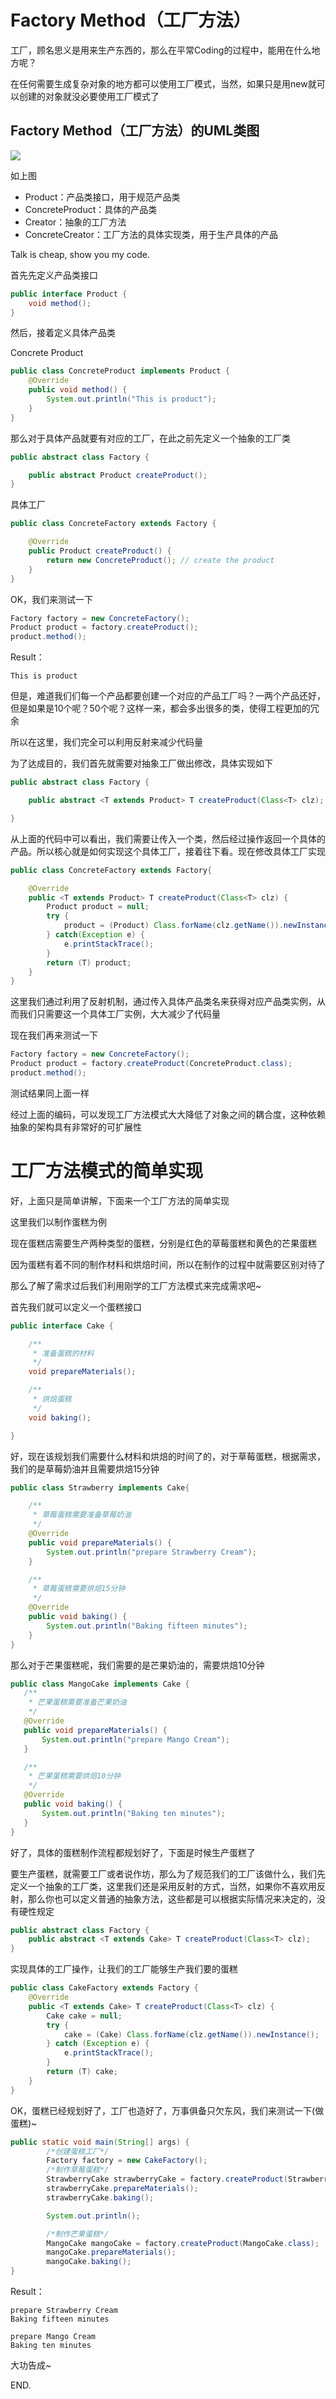 # Factory Method（工厂方法）

工厂，顾名思义是用来生产东西的，那么在平常Coding的过程中，能用在什么地方呢？

在任何需要生成复杂对象的地方都可以使用工厂模式，当然，如果只是用new就可以创建的对象就没必要使用工厂模式了

## Factory Method（工厂方法）的UML类图

![](http://img.my.csdn.net/uploads/201204/02/1333347948_2280.jpg)

如上图

 + Product：产品类接口，用于规范产品类
 + ConcreteProduct：具体的产品类
 + Creator：抽象的工厂方法
 + ConcreteCreator：工厂方法的具体实现类，用于生产具体的产品

 Talk is cheap, show you my code.

首先先定义产品类接口

```java
public interface Product {
    void method();
}
```

然后，接着定义具体产品类

Concrete Product
```java
public class ConcreteProduct implements Product {
    @Override
    public void method() {
        System.out.println("This is product");
    }
}

```

那么对于具体产品就要有对应的工厂，在此之前先定义一个抽象的工厂类
```java
public abstract class Factory {

    public abstract Product createProduct();
}
```

具体工厂
```java
public class ConcreteFactory extends Factory {

    @Override
    public Product createProduct() {
        return new ConcreteProduct(); // create the product
    }
}
```

OK，我们来测试一下
```java
Factory factory = new ConcreteFactory();
Product product = factory.createProduct();
product.method();
```

Result：
```console
This is product
```

但是，难道我们们每一个产品都要创建一个对应的产品工厂吗？一两个产品还好，但是如果是10个呢？50个呢？这样一来，都会多出很多的类，使得工程更加的冗余

所以在这里，我们完全可以利用反射来减少代码量

为了达成目的，我们首先就需要对抽象工厂做出修改，具体实现如下
```java
public abstract class Factory {

    public abstract <T extends Product> T createProduct(Class<T> clz);

}
```

从上面的代码中可以看出，我们需要让传入一个类，然后经过操作返回一个具体的产品。所以核心就是如何实现这个具体工厂，接着往下看。现在修改具体工厂实现

```java
public class ConcreteFactory extends Factory{

    @Override
    public <T extends Product> T createProduct(Class<T> clz) {
        Product product = null;
        try {
            product = (Product) Class.forName(clz.getName()).newInstance();
        } catch(Exception e) {
            e.printStackTrace();
        }
        return (T) product;
    }
}
```

这里我们通过利用了反射机制，通过传入具体产品类名来获得对应产品类实例，从而我们只需要这一个具体工厂实例，大大减少了代码量

现在我们再来测试一下
```java
Factory factory = new ConcreteFactory();
Product product = factory.createProduct(ConcreteProduct.class);
product.method();
```

测试结果同上面一样

经过上面的编码，可以发现工厂方法模式大大降低了对象之间的耦合度，这种依赖抽象的架构具有非常好的可扩展性


# 工厂方法模式的简单实现

好，上面只是简单讲解，下面来一个工厂方法的简单实现

这里我们以制作蛋糕为例

现在蛋糕店需要生产两种类型的蛋糕，分别是红色的草莓蛋糕和黄色的芒果蛋糕

因为蛋糕有着不同的制作材料和烘焙时间，所以在制作的过程中就需要区别对待了

那么了解了需求过后我们利用刚学的工厂方法模式来完成需求吧~

首先我们就可以定义一个蛋糕接口
```java
public interface Cake {

    /**
     * 准备蛋糕的材料
     */
    void prepareMaterials();

    /**
     * 烘焙蛋糕
     */
    void baking();

}
```

好，现在该规划我们需要什么材料和烘焙的时间了的，对于草莓蛋糕，根据需求，我们的是草莓奶油并且需要烘焙15分钟

```java
public class Strawberry implements Cake{

    /**
     * 草莓蛋糕需要准备草莓奶油
     */
    @Override
    public void prepareMaterials() {
        System.out.println("prepare Strawberry Cream");
    }

    /**
     * 草莓蛋糕需要烘焙15分钟
     */
    @Override
    public void baking() {
        System.out.println("Baking fifteen minutes");
    }
}
```

那么对于芒果蛋糕呢，我们需要的是芒果奶油的，需要烘焙10分钟
```java
public class MangoCake implements Cake {
   /**
    * 芒果蛋糕需要准备芒果奶油
    */
   @Override
   public void prepareMaterials() {
       System.out.println("prepare Mango Cream");
   }

   /**
    * 芒果蛋糕需要烘焙10分钟
    */
   @Override
   public void baking() {
       System.out.println("Baking ten minutes");
   }
}
```

好了，具体的蛋糕制作流程都规划好了，下面是时候生产蛋糕了

要生产蛋糕，就需要工厂或者说作坊，那么为了规范我们的工厂该做什么，我们先定义一个抽象的工厂类，这里我们还是采用反射的方式，当然，如果你不喜欢用反射，那么你也可以定义普通的抽象方法，这些都是可以根据实际情况来决定的，没有硬性规定
```java
public abstract class Factory {
    public abstract <T extends Cake> T createProduct(Class<T> clz);
}
```

实现具体的工厂操作，让我们的工厂能够生产我们要的蛋糕
```java
public class CakeFactory extends Factory {
    @Override
    public <T extends Cake> T createProduct(Class<T> clz) {
        Cake cake = null;
        try {
            cake = (Cake) Class.forName(clz.getName()).newInstance();
        } catch (Exception e) {
            e.printStackTrace();
        }
        return (T) cake;
    }
}
```

OK，蛋糕已经规划好了，工厂也造好了，万事俱备只欠东风，我们来测试一下(做蛋糕)~
```java
public static void main(String[] args) {
        /*创建蛋糕工厂*/
        Factory factory = new CakeFactory();
        /*制作草莓蛋糕*/
        StrawberryCake strawberryCake = factory.createProduct(StrawberryCake.class);
        strawberryCake.prepareMaterials();
        strawberryCake.baking();

        System.out.println();

        /*制作芒果蛋糕*/
        MangoCake mangoCake = factory.createProduct(MangoCake.class);
        mangoCake.prepareMaterials();
        mangoCake.baking();
}
```

Result：
```console
prepare Strawberry Cream
Baking fifteen minutes

prepare Mango Cream
Baking ten minutes
```

大功告成~

END.